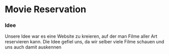 # Movie Reservation

### Idee
Unsere Idee war es eine Website zu kreieren, auf der man Filme aller Art reservieren kann. Die Idee gefiel uns, da wir selber viele Filme schauen und uns auch damit auskennen
